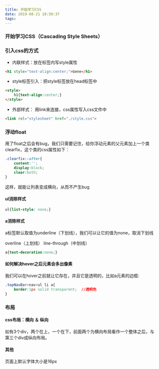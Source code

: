 ```yaml
---
title: 开始学习CSS
date: 2019-08-21 18:50:37
tags:
---
```

### 开始学习CSS（Cascading Style Sheets）
### 引入css的方式
- 内联样式：放在标签内写style属性
```html
<h1 style="text-align:center;">Gene</h1>
```
- style标签引入：把style标签放在head标签中
```html
<style>
    h1{text-align:center;}
</style>
```
- 外部样式： 用link来连接，css属性写入css文件中
```html
<link rel="stylesheet" href="./style.css">
```
### 浮动float
用了float之后会有bug，我们只需要记住，给你浮动元素的父元素加上一个类clearfix，这个类的css属性如下：
```css
.clearfix::after{
    content:'';
    display:block;
    clear:both;
}
```
这样，就能让列表变成横向，从而不产生bug
#### ul消除样式
```css
ul{list-style: none;}
```
#### a消除样式
a标签默认取值为underline（下划线），我们可以让它的值为none，取消下划线

overline（上划线）
line-through（中划线）
```css
a{text-decoration:none;}
```
#### 如何解决hover之后元素会多出像素
我们可以在hover之前就让它存在，并且它是透明的，比如a元素的边框:
```css
.topNavBar>nav>ul li a{
    border:1px solid transparent;  //透明色
}
```
### 布局
#### css布局：横向 ＆ 纵向
如有3个div，两个在上，一个在下，前面两个为横向布局看作一个整体之后，与第三个div成纵向布局。

#### 其他
页面上默认字体大小是16px
